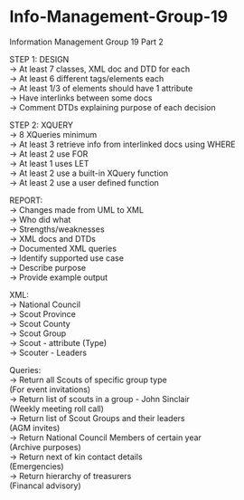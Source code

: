 # Info-Management-Group-19

Information Management Group 19 Part 2 <br />

STEP 1: DESIGN <br />
    -> At least 7 classes, XML doc and DTD for each <br />
    -> At least 6 different tags/elements each <br />
    -> At least 1/3 of elements should have 1 attribute <br />
    -> Have interlinks between some docs <br />
    -> Comment DTDs explaining purpose of each decision <br />

STEP 2: XQUERY <br />
    -> 8 XQueries minimum <br />
    -> At least 3 retrieve info from interlinked docs using WHERE <br />
    -> At least 2 use FOR <br />
    -> At least 1 uses LET <br />
    -> At least 2 use a built-in XQuery function <br />
    -> At least 2 use a user defined function <br />

REPORT: <br />
    -> Changes made from UML to XML <br />
    -> Who did what <br />
    -> Strengths/weaknesses <br />
    -> XML docs and DTDs <br />
    -> Documented XML queries <br />
        -> Identify supported use case <br />
        -> Describe purpose <br />
        -> Provide example output <br />

XML: <br />
    -> National Council  <br />
    -> Scout Province <br />
    -> Scout County   <br />
    -> Scout Group    <br />
    -> Scout - attribute (Type)   <br />
    -> Scouter - Leaders  <br />

Queries: <br />
    -> Return all Scouts of specific group type <br />
        (For event invitations) <br />
    -> Return list of scouts in a group  - John Sinclair<br />
        (Weekly meeting roll call) <br />
    -> Return list of Scout Groups and their leaders <br />
        (AGM invites) <br />
    -> Return National Council Members of certain year <br />
        (Archive purposes) <br />
    -> Return next of kin contact details <br />
        (Emergencies)<br />
    ->  Return hierarchy of treasurers <br />
        (Financal advisory)<br/>   
